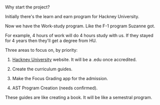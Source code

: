 Why start the project?

Initially there's the learn and earn program for Hackney University.

Now we have the Work-study program. Like the F-1 program Suzanne got.

For example, 4 hours of work will do 4 hours study with us. If they stayed for 4 years then they'll get a degree from HU.

Three areas to focus on, by priority:

1. [Hackney University](https://hackneyuniversity.org/) website.  It will be a .edu once accredited. 

2. Create the curriculum guides.

3. Make the Focus Grading app for the admission.

4. AST Program Creation (needs confirmed).

These guides are like creating a book. It will be like a semestral program. 



